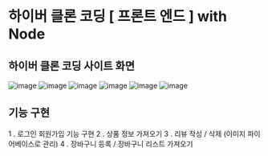 # 하이버 클론 코딩 [ 프론트 엔드 ] with Node

## 하이버 클론 코딩 사이트 화면
![image](https://user-images.githubusercontent.com/87432361/175252438-3238d938-7141-4547-9a97-1db412622a73.png)
![image](https://user-images.githubusercontent.com/87432361/175252998-266ddb12-bac9-47c0-86d8-aaff40388750.png)
![image](https://user-images.githubusercontent.com/87432361/175253046-070be80c-1660-4820-98b8-f2494d87f4fa.png)
![image](https://user-images.githubusercontent.com/87432361/175253161-183aa498-2dec-4f28-babe-26c75fe925ce.png)
![image](https://user-images.githubusercontent.com/87432361/175253189-e5ed020c-39bb-42f3-bfaa-ab4abed9bb90.png)
![image](https://user-images.githubusercontent.com/87432361/175253378-5e8e45f8-acc0-4f6a-b8ca-1f5218c5caf5.png)

## 기능 구현
1 . 로그인 회원가입 기능 구현 
2 . 상품 정보 가져오기
3 . 리뷰 작성 / 삭제 (이미지 파이어베이스로 관리)
4 . 장바구니 등록 / 장바구니 리스트 가져오기
 
